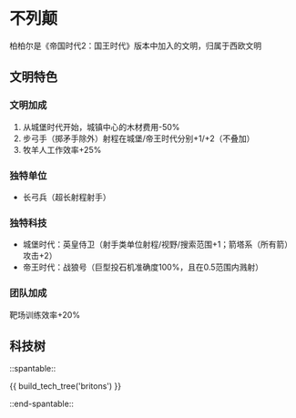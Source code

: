 # 不列颠

柏柏尔是《帝国时代2：国王时代》版本中加入的文明，归属于西欧文明

## 文明特色

### 文明加成

1. 从城堡时代开始，城镇中心的木材费用-50%
2. 步弓手（掷矛手除外）射程在城堡/帝王时代分别+1/+2（不叠加）
3. 牧羊人工作效率+25%

### 独特单位

* 长弓兵（超长射程射手）

### 独特科技

* 城堡时代：英皇侍卫（射手类单位射程/视野/搜索范围+1；箭塔系（所有箭）攻击+2）
* 帝王时代：战狼号（巨型投石机准确度100%，且在0.5范围内溅射）

### 团队加成

靶场训练效率+20%

## 科技树

::spantable::

{{ build_tech_tree('britons') }}

::end-spantable::
